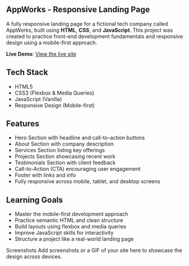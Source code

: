 ## AppWorks - Responsive Landing Page  
A fully responsive landing page for a fictional tech company called AppWorks, built using **HTML**, **CSS**, and **JavaScript**. This project was created to practice front-end development fundamentals and responsive design using a mobile-first approach.

**Live Demo**: [View the live site](https://amiir25.github.io/AppWorks/)

## Tech Stack  
- HTML5
- CSS3 (Flexbox & Media Queries)
- JavaScript (Vanilla)
- Responsive Design (Mobile-first)

## Features  
- Hero Section with headline and call-to-action buttons
- About Section with company description
- Services Section listing key offerings
- Projects Section showcasing recent work
- Testimonials Section with client feedback
- Call-to-Action (CTA) encouraging user engagement
- Footer with links and info
- Fully responsive across mobile, tablet, and desktop screens

## Learning Goals  
- Master the mobile-first development approach
- Practice semantic HTML and clean structure
- Build layouts using flexbox and media queries
- Improve JavaScript skills for interactivity
- Structure a project like a real-world landing page

Screenshots
Add screenshots or a GIF of your site here to showcase the design across devices.